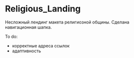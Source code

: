 # Religious_Landing
Несложный лендинг макета религиозной общины.
Сделана навигационная шапка.

To do:
- корректные адреса ссылок
- адаптивность
